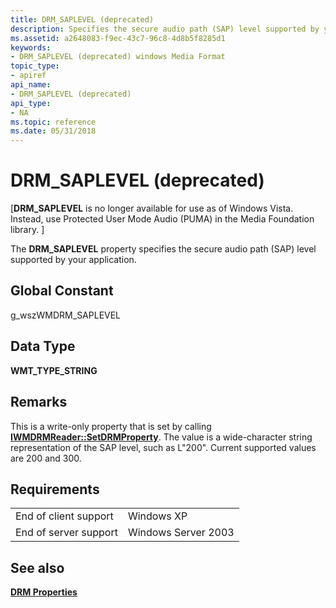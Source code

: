 ```yaml
---
title: DRM_SAPLEVEL (deprecated)
description: Specifies the secure audio path (SAP) level supported by your application.
ms.assetid: a2648083-f9ec-43c7-96c8-4d8b5f8285d1
keywords:
- DRM_SAPLEVEL (deprecated) windows Media Format
topic_type:
- apiref
api_name:
- DRM_SAPLEVEL (deprecated)
api_type:
- NA
ms.topic: reference
ms.date: 05/31/2018
---
```


# DRM\_SAPLEVEL (deprecated)

\[**DRM\_SAPLEVEL** is no longer available for use as of Windows Vista. Instead, use Protected User Mode Audio (PUMA) in the Media Foundation library. \]

The **DRM\_SAPLEVEL** property specifies the secure audio path (SAP) level supported by your application.

## Global Constant

g\_wszWMDRM\_SAPLEVEL

## Data Type

**WMT\_TYPE\_STRING**

## Remarks

This is a write-only property that is set by calling [**IWMDRMReader::SetDRMProperty**](/previous-versions/windows/desktop/api/Wmsdkidl/nf-wmsdkidl-iwmdrmreader-setdrmproperty). The value is a wide-character string representation of the SAP level, such as L"200". Current supported values are 200 and 300.

## Requirements



|                                  |                                |
|----------------------------------|--------------------------------|
| End of client support<br/> | Windows XP<br/>          |
| End of server support<br/> | Windows Server 2003<br/> |



## See also

<dl> <dt>

[**DRM Properties**](drm-properties.md)
</dt> </dl>

 

 





